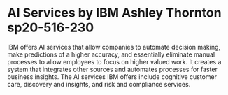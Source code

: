 # AI Services by IBM Ashley Thornton sp20-516-230

IBM offers AI services that allow companies to automate decision making, make predictions of a higher accuracy, and essentially eliminate manual processes to allow employees to focus on higher valued work. It creates a system that integrates other sources and automates processes for faster business insights. The AI services IBM offers include cognitive customer care, discovery and insights, and risk and compliance services.
